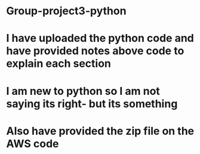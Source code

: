 # Group-project3-python

# I have uploaded the python code and have provided notes above code to explain each section

# I am new to python so I am not saying its right- but its something 

# Also have provided the zip file on the AWS code 
